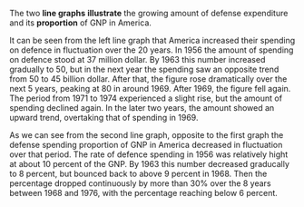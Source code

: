 The two **line graphs** **illustrate** the growing amount of defense expenditure and its **proportion** of GNP in America.  
  
It can be seen from the left line graph that America increased their spending on defence in fluctuation over the 20 years. In 1956 the amount of spending on defence stood at 37 million dollar. By 1963 this number increased gradually to 50, but in the next year the spending saw an opposite trend from 50 to 45 billion dollar. After that, the figure rose dramatically over the next 5 years, peaking at 80 in around 1969. After 1969, the figure fell again. The period from 1971 to 1974 experienced a slight rise, but the amount of spending declined again. In the later two years, the amount showed an upward trend, overtaking that of spending in 1969.   
  
As we can see from the second line graph, opposite to the first graph the defense spending proportion of GNP in America decreased in fluctuation over that period. The rate of defence spending in 1956 was relatively hight at about 10 percent of the GNP. By 1963 this number decreased graducally to 8 percent, but bounced back to above 9 percent in 1968. Then the percentage dropped continuously by more than 30% over the 8 years between 1968 and 1976, with the percentage reaching below 6 percent. 
